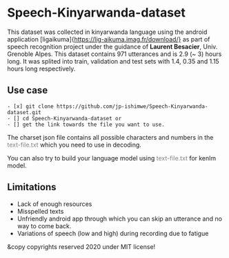 # Speech-Kinyarwanda-dataset

This dataset was collected in kinyarwanda language using the android application [ligaikuma]{https://lig-aikuma.imag.fr/download/} as part of speech recognition project under the guidance of __Laurent Besacier__, Univ. Grenoble Alpes. This dataset contains 971 utterances and is 2.9 (~ 3) hours long. It was splited into train, validation and test sets with 1.4, 0.35 and 1.15 hours long respectively.

## Use case

```
- [x] git clone https://github.com/jp-ishimwe/Speech-Kinyarwanda-dataset.git
- [] cd Speech-Kinyarwanda-dataset or 
- [] get the link towards the file you want to use.

```
The charset json file contains all possible characters and numbers in the <span style="color:gray;">text-file.txt</span> which you need to use in decoding. 

You can also try to build your language model using <span style="color:gray;">text-file.txt</span> for kenlm model.
 
## Limitations

+ Lack of enough resources
+ Misspelled texts
+ Unfriendly android app through which you can skip an utterance and no way to come back.
+ Variations of speech (low and high) during recording due to fatigue









&copy copyrights reserved 2020 under MIT license!
